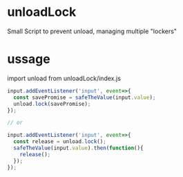 # unloadLock
Small Script to prevent unload, managing multiple "lockers"

# ussage

import unload from unloadLock/index.js

```js
input.addEventListener('input', event=>{
  const savePromise = safeTheValue(input.value);
  unload.lock(savePromise);
});

// or

input.addEventListener('input', event=>{
  const release = unload.lock();
  safeTheValue(input.value).then(function(){
    release();
  });
});
```

